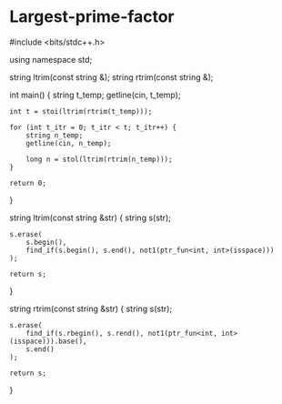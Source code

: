 # Largest-prime-factor
#include <bits/stdc++.h>

using namespace std;

string ltrim(const string &);
string rtrim(const string &);



int main()
{
    string t_temp;
    getline(cin, t_temp);

    int t = stoi(ltrim(rtrim(t_temp)));

    for (int t_itr = 0; t_itr < t; t_itr++) {
        string n_temp;
        getline(cin, n_temp);

        long n = stol(ltrim(rtrim(n_temp)));
    }

    return 0;
}

string ltrim(const string &str) {
    string s(str);

    s.erase(
        s.begin(),
        find_if(s.begin(), s.end(), not1(ptr_fun<int, int>(isspace)))
    );

    return s;
}

string rtrim(const string &str) {
    string s(str);

    s.erase(
        find_if(s.rbegin(), s.rend(), not1(ptr_fun<int, int>(isspace))).base(),
        s.end()
    );

    return s;
}
